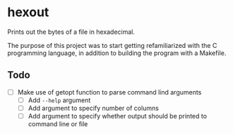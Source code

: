 # hexout
Prints out the bytes of a file in hexadecimal.

The purpose of this project was to start getting refamiliarized with the C programming language, in addition to building the program with a Makefile.

## Todo
- [ ] Make use of getopt function to parse command lind arguments
  - [ ] Add `--help` argument
  - [ ] Add argument to specify number of columns
  - [ ] Add argument to specify whether output should be printed to command line or file
